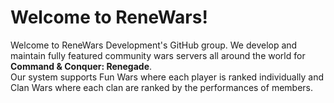 # Welcome to ReneWars!
Welcome to ReneWars Development's GitHub group. We develop and maintain fully featured community wars servers all around the world for **Command &amp; Conquer: Renegade**.  
Our system supports Fun Wars where each player is ranked individually and Clan Wars where each clan are ranked by the performances of members.  
